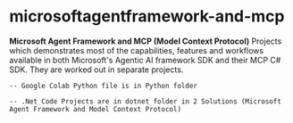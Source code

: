 # microsoftagentframework-and-mcp
**Microsoft Agent Framework and MCP (Model Context Protocol)** Projects which demonstrates most of the capabilities, features and workflows available in both Microsoft's Agentic AI framework SDK and their MCP C# SDK.  They are worked out in separate projects.

    -- Google Colab Python file is in Python folder
    
    -- .Net Code Projects are in dotnet folder in 2 Solutions (Microsoft Agent Framework and Model Context Protocol)

